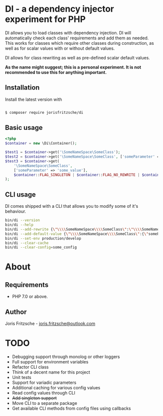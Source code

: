 # DI - a dependency injector experiment for PHP
DI allows you to load classes with dependency injection. DI will automatically check each class' requirements and add them as needed. This works for classes which require other classes during construction, as well as for scalar values with or without default values.

DI allows for class rewriting as well as pre-defined scalar default values.

**As the name might suggest; this is a personal experiment. It is not recommended to use this for anything important.**

## Installation
Install the latest version with

```bash

$ composer require jorisfritzsche/di
```

## Basic usage

```php
<?php
$container = new \Di\Container();

$test1 = $container->get('\SomeNameSpace\SomeClass');
$test2 = $container->get('\SomeNameSpace\SomeClass', ['someParameter' => 'some_value']);
$test3 = $container->get(
    '\SomeNameSpace\SomeClass', 
    ['someParameter' => 'some_value'], 
    $container::FLAG_SINGLETON | $container::FLAG_NO_REWRITE | $container::FLAG_NO_DEFAULT_VALUE | $container::FLAG_NO_CACHE
);

```

## CLI usage
DI comes shipped with a CLI that allows you to modify some of it's behaviour.

```bash
bin/di --version
bin/di --help
bin/di --add-rewrite {\"\\\\SomeNameSpace\\\\SomeClass\":\"\\\\SomeNameSpace\\\\SomeOtherClass\"}
bin/di --add-default-value {\"\\\\SomeNameSpace\\\\SomeClass\":{\"someParameterName\":\"some_default_value\"}}
bin/di --set-env production/develop
bin/di --clear-cache
bin/di --clear-config=some_config

```


# About

## Requirements
* PHP 7.0 or above.

## Author
Joris Fritzsche - joris.fritzsche@outlook.com

# TODO
* Debugging support through monolog or other loggers
* Full support for environment variables
* Refactor CLI class
* Think of a decent name for this project
* Unit tests
* Support for variadic parameters
* Additional caching for various config values
* Read config values through CLI
* ~~Add singleton support~~
* Move CLI to a separate package
* Get available CLI methods from config files using callbacks